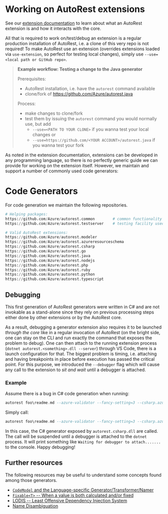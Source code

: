 # Working on AutoRest extensions

See our [extension documentation](./architecture/AutoRest-extension.md) to learn about what an AutoRest extension is and how it interacts with the core.

All that is required to work on/test/debug an extension is a regular production installation of AutoRest, i.e. a clone of this very repo is not required!
To make AutoRest use an extension (overrides extensions loaded via `use-extension`, so perfect for testing local changes), simply use `--use=<local path or GitHub repo>`.

> **Example workflow: Testing a change to the Java generator**
>
> Prerequisites:
> - AutoRest installation, i.e. have the `autorest` command available
> - clone/fork of https://github.com/Azure/autorest.java
>
> Process:
> - make changes to clone/fork
> - test them by issuing the `autorest` command you would normally use, but add
>   - `--use=<PATH TO YOUR CLONE>` if you wanna test your local changes or
>   - `--use=https://github.com/<YOUR ACCOUNT>/autorest.java` if you wanna test your fork


As noted in the extension documentation, extensions can be developed in any programming language, so there is no perfectly generic guide we can provide for working on the extension itself.
However, we maintain and support a number of commonly used code generators:

# Code Generators

For code generation we maintain the following repositories.

``` Python gives nice highlighting
# Helping packages:
https://github.com/Azure/autorest.common        # common functionality shared between generators
https://github.com/Azure/autorest.testserver    # testing facility used by generators' tests 

# Valid AutoRest extensions:
https://github.com/Azure/autorest.modeler
https://github.com/Azure/autorest.azureresourceschema
https://github.com/Azure/autorest.csharp
https://github.com/Azure/autorest.go
https://github.com/Azure/autorest.java
https://github.com/Azure/autorest.nodejs
https://github.com/Azure/autorest.php
https://github.com/Azure/autorest.ruby
https://github.com/Azure/autorest.python
https://github.com/Azure/autorest.typescript
```

## Debugging

This first generation of AutoRest generators were written in C# and are not invokable as a stand-alone since they rely on previous processing steps either done by other extensions or by the AutoRest core.

As a result, debugging a generator extension also requires it to be launched *through the core* like in a regular invocation of AutoRest (on the bright side, one can stay on the CLI and run exactly the command that exposes the problem to debug).
One can then attach to the running extension process (`dotnet autorest.<something>.dll --server`) through VS Code, there is a launch configuration for that.
The biggest problem is timing, i.e. attaching and having breakpoints in place before execution has passed the critical point.
For this purpose, we introduced the `--debugger` flag which will cause any call to the extension to *sit and wait* until a debugger is attached.

### Example

Assume there is a bug in C# code generation when running:

```haskell
autorest foo\readme.md --azure-validator --fancy-setting=3 --csharp.azure-arm
```

Simply call:

```haskell
autorest foo\readme.md --azure-validator --fancy-setting=3 --csharp.azure-arm --debugger
```

In this case, the C# generator exposed by `autorest.csharp.dll` are called.
The call will be suspended until a debugger is attached to the `dotnet` process.
It will print something like `Waiting for debugger to attach.......` to the console.
Happy debugging!

## Further resources

The following resources may be useful to understand some concepts found among those generators.

- [`CodeModel` and the Language-specific Generator/Transformer/Namer](./architecture/CodeModel-and-the-Language-specific-Generator-Transformer-Namer.md)
- [`Fixable<T>` -- When a value is both calculated and/or fixed](./architecture/Fixable-T----When-a-value-is-both-calculated-and-or-fixed.md)
- [LODIS -- Least Offensive Dependency Injection System](./architecture/Least-Offensive-Dependency-Injection-System.md)
- [Name Disambiguation](./architecture/Name-Disambiguation.md)
